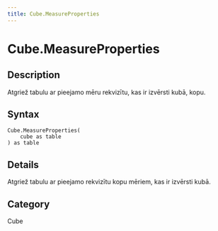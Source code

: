 ```yaml
---
title: Cube.MeasureProperties
---
```


# Cube.MeasureProperties


## Description

Atgriež tabulu ar pieejamo mēru rekvizītu, kas ir izvērsti kubā, kopu.


## Syntax

```powerquery
Cube.MeasureProperties(
    cube as table
) as table
```


## Details

Atgriež tabulu ar pieejamo rekvizītu kopu mēriem, kas ir izvērsti kubā.



## Category
Cube
